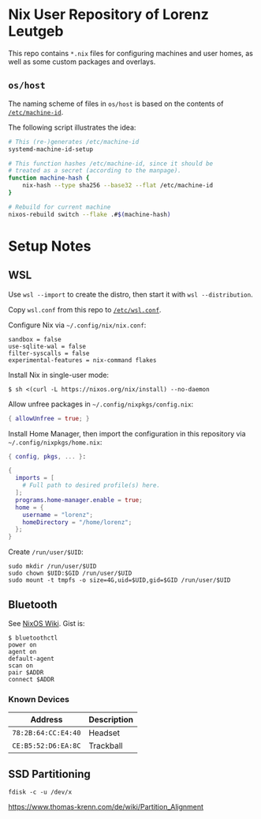 # Nix User Repository of Lorenz Leutgeb

This repo contains `*.nix` files for configuring machines and
user homes, as well as some custom packages and overlays.

## `os/host`

The naming scheme of files in `os/host` is based on
the contents of [`/etc/machine-id`][man-machine-id].

The following script illustrates the idea:

```sh
# This (re-)generates /etc/machine-id
systemd-machine-id-setup

# This function hashes /etc/machine-id, since it should be
# treated as a secret (according to the manpage).
function machine-hash {
	nix-hash --type sha256 --base32 --flat /etc/machine-id
}

# Rebuild for current machine
nixos-rebuild switch --flake .#$(machine-hash)
```

# Setup Notes

## WSL

Use `wsl --import` to create the distro, then start it with `wsl --distribution`.

Copy `wsl.conf` from this repo to [`/etc/wsl.conf`](https://docs.microsoft.com/en-us/windows/wsl/wsl-config#configuration-settings-for-wslconf).

Configure Nix via `~/.config/nix/nix.conf`:

```
sandbox = false
use-sqlite-wal = false
filter-syscalls = false
experimental-features = nix-command flakes
```

Install Nix in single-user mode:

```
$ sh <(curl -L https://nixos.org/nix/install) --no-daemon
```

Allow unfree packages in `~/.config/nixpkgs/config.nix`:

```nix
{ allowUnfree = true; }
```

Install Home Manager, then import the configuration in this repository via `~/.config/nixpkgs/home.nix`:

```nix
{ config, pkgs, ... }:

{
  imports = [
    # Full path to desired profile(s) here.
  ];
  programs.home-manager.enable = true;
  home = {
    username = "lorenz";
    homeDirectory = "/home/lorenz";
  };
}
```

Create `/run/user/$UID`:

```
sudo mkdir /run/user/$UID
sudo chown $UID:$GID /run/user/$UID
sudo mount -t tmpfs -o size=4G,uid=$UID,gid=$GID /run/user/$UID
```

## Bluetooth

See [NixOS Wiki][wiki-bt]. Gist is:

```
$ bluetoothctl
power on
agent on
default-agent
scan on
pair $ADDR
connect $ADDR
```

### Known Devices

| Address             | Description |
|---------------------|-------------|
| `78:2B:64:CC:E4:40` | Headset     |
| `CE:B5:52:D6:EA:8C` | Trackball   |

## SSD Partitioning

`fdisk -c -u /dev/x`

https://www.thomas-krenn.com/de/wiki/Partition_Alignment

[man-machine-id]: https://man7.org/linux/man-pages/man5/machine-id.5.html
[wiki-bt]: https://nixos.wiki/wiki/Bluetooth
